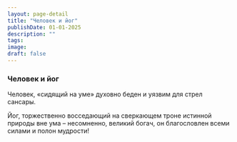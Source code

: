 ```yaml
---
layout: page-detail
title: "Человек и йог"
publishDate: 01-01-2025
description: ""
tags:
image:
draft: false
---
```


### Человек и йог

Человек, «сидящий на уме» духовно беден и уязвим для стрел сансары.

Йог, торжественно восседающий на сверкающем троне истинной природы вне ума – несомненно, великий богач, он благословлен всеми силами и полон мудрости!
  
  
